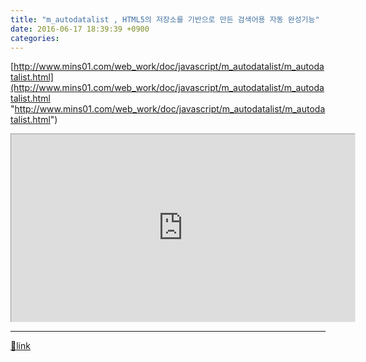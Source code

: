 ```yaml
---
title: "m_autodatalist , HTML5의 저장소를 기반으로 만든 검색어용 자동 완성기능"
date: 2016-06-17 18:39:39 +0900
categories: 
---
```

  

[http://www.mins01.com/web_work/doc/javascript/m_autodatalist/m_autodatalist.html](http://www.mins01.com/web_work/doc/javascript/m_autodatalist/m_autodatalist.html "http://www.mins01.com/web_work/doc/javascript/m_autodatalist/m_autodatalist.html")  
<iframe frameborder="1" height="300" src="http://www.mins01.com/web_work/doc/javascript/m_autodatalist/m_autodatalist.html" style="border-width: 1px;" width="550"></iframe>  


  ***
[🔗link](http://www.mins01.com/mh/tech/read/1013)